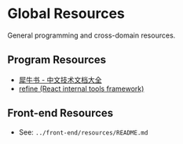 # Global Resources

General programming and cross-domain resources.

## Program Resources

- [犀牛书 - 中文技术文档大全](https://xiniushu.com/)
- [refine (React internal tools framework)](https://github.com/refinedev/refine)

## Front-end Resources

- See: `../front-end/resources/README.md`

